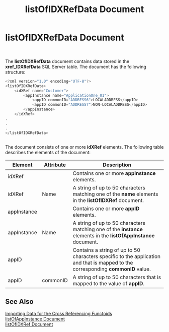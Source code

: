 ﻿---
title: listOfIDXRefData Document
TOCTitle: listOfIDXRefData Document
ms:assetid: aa95183a-6d95-4655-89d3-f89501801c00
ms:mtpsurl: https://msdn.microsoft.com/en-us/library/Aa577980(v=BTS.80)
ms:contentKeyID: 51530414
ms.date: 08/30/2017
mtps_version: v=BTS.80
---

# listOfIDXRefData Document

 

The **listOfIDXRefData** document contains data stored in the **xref\_IDXRefData** SQL Server table. The document has the following structure:

```C#
<?xml version="1.0" encoding="UTF-8"?>  
<listOfIDXRefData>  
    <idXRef name="Customer">  
        <appInstance name="ApplicationOne_01">  
            <appID commonID="ADDRESS6">LOCALADDRESS</appID>  
            <appID commonID="ADDRESS7">NON-LOCALADDRESS</appID>  
        </appInstance>  
    </idXRef>  
.  
.  
.  
</listOfIDXRefData>  
  
```

The document consists of one or more **idXRef** elements. The following table describes the elements of the document:

<table>
<thead>
<tr class="header">
<th>Element</th>
<th>Attribute</th>
<th>Description</th>
</tr>
</thead>
<tbody>
<tr class="odd">
<td>idXRef</td>
<td></td>
<td>Contains one or more <strong>appInstance</strong> elements.</td>
</tr>
<tr class="even">
<td>idXRef</td>
<td>Name</td>
<td>A string of up to 50 characters matching one of the <strong>name</strong> elements in the <strong>listOfIDXRef</strong> document.</td>
</tr>
<tr class="odd">
<td>appInstance</td>
<td></td>
<td>Contains one or more <strong>appID</strong> elements.</td>
</tr>
<tr class="even">
<td>appInstance</td>
<td>Name</td>
<td>A string of up to 50 characters matching one of the <strong>instance</strong> elements in the <strong>listOfAppInstance</strong> document.</td>
</tr>
<tr class="odd">
<td>appID</td>
<td></td>
<td>Contains a string of up to 50 characters specific to the application and that is mapped to the corresponding <strong>commonID</strong> value.</td>
</tr>
<tr class="even">
<td>appID</td>
<td>commonID</td>
<td>A string of up to 50 characters that is mapped to the value of <strong>appID</strong>.</td>
</tr>
</tbody>
</table>


## See Also

[Importing Data for the Cross Referencing Functoids](importing-data-for-the-cross-referencing-functoids.md)  
[listOfAppInstance Document](listofappinstance-document.md)  
[listOfIDXRef Document](listofidxref-document.md)

